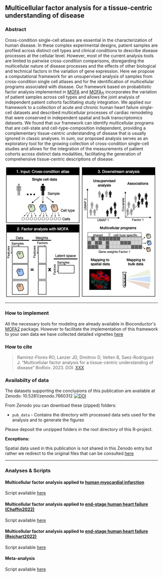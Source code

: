 ## Multicellular factor analysis for a tissue-centric understanding of disease

### Abstract

Cross-condition single-cell atlases are essential in the characterization of human disease. In these complex experimental designs, patient samples are profiled across distinct cell types and clinical conditions to describe disease processes at the cellular level. However, most of the current analysis tools are limited to pairwise cross-condition comparisons, disregarding the multicellular nature of disease processes and the effects of other biological and technical factors in the variation of gene expression. Here we propose a computational framework for an unsupervised analysis of samples from cross-condition single cell atlases and for the identification of multicellular programs associated with disease. Our framework based on probabilistic factor analysis implemented in [MOFA](https://www.embopress.org/doi/full/10.15252/msb.20178124) and [MOFA+](https://genomebiology.biomedcentral.com/articles/10.1186/s13059-020-02015-1) incorporates the variation of patient samples across cell types and allows the joint analysis of independent patient cohorts facilitating study integration. We applied our framework to a collection of acute and chronic human heart failure single-cell datasets and described multicellular processes of cardiac remodeling that were conserved in independent spatial and bulk transcriptomics datasets. We found that our framework can identify multicellular programs that are cell-state and cell-type-composition independent, providing a complementary tissue-centric understanding of disease that is usually ignored in classic analyses. In sum, our proposed analysis serves as an exploratory tool for the growing collection of cross-condition single-cell studies and allows for the integration of the measurements of patient cohorts across distinct data modalities, facilitating the generation of comprehensive tissue-centric descriptions of disease.

<img src="scheme.png" align="center" width="500">

***

### How to implement
 
 All the necessary tools for modeling are already available in Bioconductor's [MOFA2](https://biofam.github.io/MOFA2/) package. However to facilitate the implementation of this framework to your own data we have collected detailed vignettes [here](https://github.com/saezlab/MOFAcell/blob/main/vignette/runMOFAcell.md)

### How to cite
 > Ramirez-Flores RO, Lanzer JD, Dimitrov D, Velten B, Saez-Rodriguez J. “Multicellular factor analysis for a tissue-centric understanding of disease” BioRxiv. 2023. DOI: [XXX]()

### Availabilty of data

The datasets supporting the conclusions of this publication are available at Zenodo:
10.5281/zenodo.7660312
[![DOI](https://zenodo.org/badge/DOI/10.5281/zenodo.7660312.svg)](https://zenodo.org/record/7660312#.Y_S5K-zMIeY)

From Zenodo you can download these (zipped) folders: 

* `pub_data` - Contains the directory with processed data sets used for the analysis and to generate the figures

Please deposit the unzipped folders in the root directory of this R-project.

**Exceptions:**
  
Spatial data used in this publication is not shared in this Zenodo entry but rather we redirect to the original files that can be consulted [here]()

***

### Analyses & Scripts

#### Multicellular factor analysis applied to [human myocardial infarction](https://www.nature.com/articles/s41586-022-05060-x)
Script available [here](https://github.com/saezlab/MOFAcell/tree/main/MI)

#### Multicellular factor analysis applied to [end-stage human heart failure (Chaffin2022)](https://www.nature.com/articles/s41586-022-04817-8)
Script available [here](https://github.com/saezlab/MOFAcell/tree/main/DCM_HCM)

#### Multicellular factor analysis applied to [end-stage human heart failure (Reichart2022)](https://www.science.org/doi/10.1126/science.abo1984)
Script available [here](https://github.com/saezlab/MOFAcell/tree/main/DCM_Hubner)
 
#### Meta-analysis
Script available [here](https://github.com/saezlab/MOFAcell/tree/main/meta)

